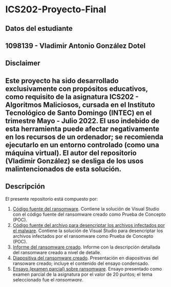 # ICS202-Proyecto-Final
## Datos del estudiante
1098139 - Vladimir Antonio González Dotel
-----
## Disclaimer

Este proyecto ha sido desarrollado exclusivamente con propósitos educativos, como requisito de la asignatura ICS202 - Algoritmos Maliciosos, cursada en el Instituto Tecnológico de Santo Domingo (INTEC) en el trimestre Mayo - Julio 2022. El uso indebido de esta herramienta puede afectar negativamente en los recursos de un ordenador; se recomienda ejecutarlo en un entorno controlado (como una máquina virtual). El autor del repositorio (Vladimir González) se desliga de los usos malintencionados de esta solución.
-----
## Descripción
El presente repositorio está compuesto por:
1. [Código fuente del ransomware](https://github.com/mrvladimir15/ICS202-Proyecto-Final/tree/main/Ransomware). Contiene la solución de Visual Studio con el código fuente del ransomware creado como Prueba de Concepto (POC).
2. [Código fuente del archivo para desencriptar los archivos infectados por el malware](https://github.com/mrvladimir15/ICS202-Proyecto-Final/tree/main/Decrypter). Contiene la solución de Visual Studio para desencriptar los archivos infectados por el ransomware como Prueba de Concepto (POC).
3. [Informe del ransomware creado](https://github.com/mrvladimir15/ICS202-Proyecto-Final/blob/main/ICS202-01%20-%20Informe%20proyecto%20final%20ransomware%20-%201098139%20-%20Vladimir%20González.pdf). Informe con la descripción detallada del ransomware creado a nivel de detalle.
4. [Diapositiva del ransomware creado](https://github.com/mrvladimir15/ICS202-Proyecto-Final/blob/main/ICS202-01%20-%20Presentación%20Proyecto%20Final%20-%201098139%20-%20Vladimir%20González.pdf). Presentación en diapositivas del ransoware creado; incluye el contenido del ensayo condensado.
5. [Ensayo (examen parcial) sobre ransomware](https://github.com/mrvladimir15/ICS202-Proyecto-Final/blob/main/ICS202-01%20-%20Ensayo%20Ransomware%20-%201098139%20-%20Vladimir%20González.pdf). Ensayo presentado como examen parcial de la asignatura por el valor de 20 puntos; el tema seleccionado fue el *ransomware*.

